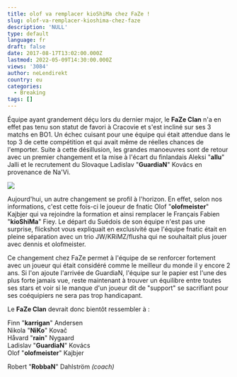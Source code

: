 ```yaml
---
title: olof va remplacer kioShiMa chez FaZe !
slug: olof-va-remplacer-kioshima-chez-faze
description: 'NULL'
type: default
language: fr
draft: false
date: 2017-08-17T13:02:00.000Z
lastmod: 2022-05-09T14:30:00.000Z
views: '3084'
author: neLendirekt
country: eu
categories:
  - Breaking
tags: []
---
```

Équipe ayant grandement déçu lors du dernier major, le **FaZe Clan** n'a en effet pas tenu son statut de favori à Cracovie et s'est incliné sur ses 3 matchs en BO1\. Un échec cuisant pour une équipe qui était attendue dans le top 3 de cette compétition et qui avait même de réelles chances de l'emporter. Suite à cette désillusion, les grandes manoeuvres sont de retour avec un premier changement et la mise à l'écart du finlandais Aleksi "**allu**" Jalli et le recrutement du Slovaque Ladislav "**GuardiaN**" Kovács en provenance de Na'Vi.

![](/storage/images/59959175e2e12_olofmeisterpng.png)

Aujourd'hui, un autre changement se profil à l'horizon. En effet, selon nos informations, c'est cette fois-ci le joueur de fnatic Olof "**olofmeister**" Kajbjer qui va rejoindre la formation et ainsi remplacer le Français Fabien "**kioShiMa**" Fiey. Le départ du Suédois de son équipe n'est pas une surprise, flickshot vous expliquait en exclusivité que l'équipe fnatic était en pleine séparation avec un trio JW/KRiMZ/flusha qui ne souhaitait plus jouer avec dennis et olofmeister.

Ce changement chez FaZe permet à l'équipe de se renforcer fortement avec un joueur qui était considéré comme le meilleur du monde il y encore 2 ans. Si l'on ajoute l'arrivée de GuardiaN, l'équipe sur le papier est l'une des plus forte jamais vue, reste maintenant à trouver un équilibre entre toutes ses stars et voir si le manque d'un joueur dit de "support" se sacrifiant pour ses coéquipiers ne sera pas trop handicapant.

Le **FaZe Clan** devrait donc bientôt ressembler à :

Finn "**karrigan**" Andersen  
Nikola "**NiKo**" Kovač  
Håvard "**rain**" Nygaard  
Ladislav "**GuardiaN**" Kovács  
Olof "**olofmeister**" Kajbjer

Robert "**RobbaN**" Dahlström _(coach)_
